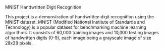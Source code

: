 
MNIST Handwritten Digit Recognition 

This project is a demonstration of handwritten digit recognition using the MNIST dataset. MNIST (Modified National Institute of Standards and Technology) is a popular dataset for benchmarking machine learning algorithms. It consists of 60,000 training images and 10,000 testing images of handwritten digits (0-9), each image being a grayscale image of size 28x28 pixels.
